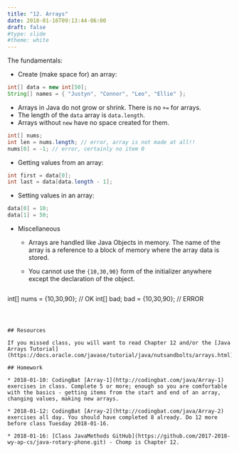 ```yaml
---
title: "12. Arrays"
date: 2018-01-16T09:13:44-06:00
draft: false
#type: slide
#theme: white
---
```


The fundamentals:

* Create (make space for) an array:

```java
int[] data = new int[50];
String[] names = { "Justyn", "Connor", "Leo", "Ellie" };
```
* Arrays in Java do not grow or shrink. There is no `+=` for arrays.
* The length of the `data` array is `data.length`. 
* Arrays without `new` have no space created for them.

```java
int[] nums;
int len = nums.length; // error, array is not made at all!!
nums[0] = -1; // error, certainly no item 0
```
* Getting values from an array:

```java
int first = data[0];
int last = data[data.length - 1];
```
* Setting values in an array:

```java
data[0] = 10;
data[1] = 50;
```
* Miscellaneous
    + Arrays are handled like Java Objects in memory. The name of the array is a reference to a block of memory where the array data is stored.
    + You cannot use the `{10,30,90}` form of the initializer anywhere except the declaration of the object.

      ```java
int[] nums = {10,30,90}; // OK
int[] bad;
bad = {10,30,90}; // ERROR
```



## Resources

If you missed class, you will want to read Chapter 12 and/or the [Java Arrays Tutorial](https://docs.oracle.com/javase/tutorial/java/nutsandbolts/arrays.html).

## Homework

* 2018-01-10: CodingBat [Array-1](http://codingbat.com/java/Array-1) exercises in class. Complete 5 or more; enough so you are comfortable with the basics - getting items from the start and end of an array, changing values, making new arrays.

* 2018-01-12: CodingBat [Array-2](http://codingbat.com/java/Array-2) exercises all day. You should have completed 8 already. Do 12 more before class Tuesday 2018-01-16.

* 2018-01-16: [Class JavaMethods GitHub](https://github.com/2017-2018-wy-ap-cs/java-rotary-phone.git) - Chomp is Chapter 12.

